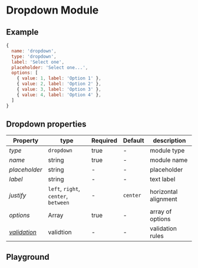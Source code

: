 
# Dropdown Module

## Example
```jsx
{
  name: 'dropdown',
  type: 'dropdown',
  label: 'Select one',
  placeholder: 'Select one...',
  options: [
    { value: 1, label: 'Option 1' },
    { value: 2, label: 'Option 2' },
    { value: 3, label: 'Option 3' },
    { value: 4, label: 'Option 4' },
  ]
}
```

## Dropdown properties

| Property       | type           | Required | Default | description  |
| -------------- | -------------- | -------- | --------| ------------ |
| *type*         | `dropdown`     | true     | -       | module type  |
| *name*         | string         | true     | -       | module name  |
| *placeholder*  | string         | -        | -       | placeholder  |
| *label*        | string         | -        | -       | text label  |
| *justify* | `left`, `right`, `center`, `between`  | -        | `center`       | horizontal alignment |
| *options*      | Array<string>  | true   | -     | array of options   |
| *[validation](https://expandorg.github.io/expand-components/?selectedKind=Form%20Builder&selectedStory=Validation)*  | validtion | - | - | validation rules |

## Playground
